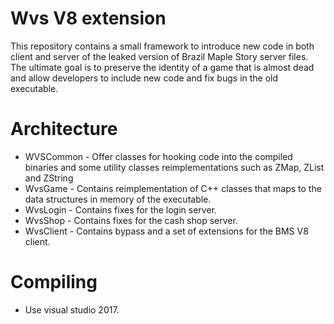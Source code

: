 # Wvs V8 extension

This repository contains a small framework to introduce new code in both client and server of the leaked version of Brazil Maple Story server files.
The ultimate goal is to preserve the identity of a game that is almost dead and allow developers to include new code and fix bugs in the old executable.

# Architecture
- WVSCommon - Offer classes for hooking code into the compiled binaries and some utility classes reimplementations such as ZMap, ZList and ZString
- WvsGame - Contains reimplementation of C++ classes that maps to the data structures in memory of the executable. 
- WvsLogin - Contains fixes for the login server.
- WvsShop - Contains fixes for the cash shop server.
- WvsClient - Contains bypass and a set of extensions for the BMS V8 client.

# Compiling 

 - Use visual studio 2017.


